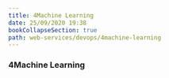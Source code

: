 ```yaml
---
title: 4Machine Learning
date: 25/09/2020 19:38
bookCollapseSection: true
path: web-services/devops/4machine-learning
---
```

### 4Machine Learning

